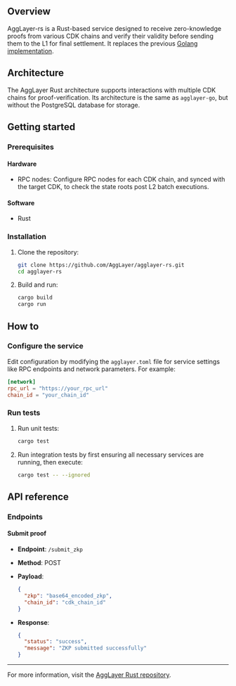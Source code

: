 ## Overview

AggLayer-rs is a Rust-based service designed to receive zero-knowledge proofs from various CDK chains and verify their validity before sending them to the L1 for final settlement. It replaces the previous [Golang implementation](agglayer-go.md).

## Architecture

The AggLayer Rust architecture supports interactions with multiple CDK chains for proof-verification. Its architecture is the same as `agglayer-go`, but without the PostgreSQL database for storage. 

## Getting started

### Prerequisites

#### Hardware 

- RPC nodes: Configure RPC nodes for each CDK chain, and synced with the target CDK, to check the state roots post L2 batch executions.

#### Software

- Rust

### Installation

1. Clone the repository:

      ```sh
      git clone https://github.com/AggLayer/agglayer-rs.git
      cd agglayer-rs
      ```

2. Build and run:

      ```sh
      cargo build
      cargo run
      ```

## How to

### Configure the service

Edit configuration by modifying the `agglayer.toml` file for service settings like RPC endpoints and network parameters. For example:

```toml
[network]
rpc_url = "https://your_rpc_url"
chain_id = "your_chain_id"
```

### Run tests

1. Run unit tests:

      ```sh
      cargo test
      ```

2. Run integration tests by first ensuring all necessary services are running, then execute:

      ```sh
      cargo test -- --ignored
      ```

## API reference

### Endpoints

#### Submit proof

- **Endpoint**: `/submit_zkp`
- **Method**: POST
- **Payload**: 

     ```json
     {
       "zkp": "base64_encoded_zkp",
       "chain_id": "cdk_chain_id"
     }
     ```

- **Response**:

     ```json
     {
       "status": "success",
       "message": "ZKP submitted successfully"
     }
     ```

---

For more information, visit the [AggLayer Rust repository](https://github.com/AggLayer/agglayer-rs).